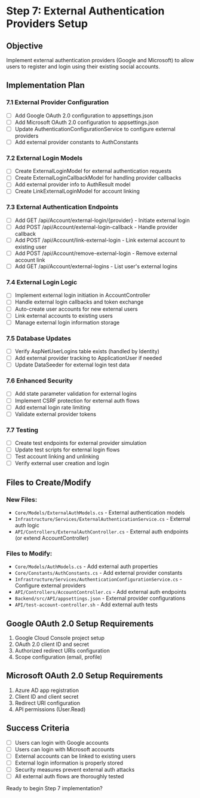 # Step 7: External Authentication Providers Setup

## Objective
Implement external authentication providers (Google and Microsoft) to allow users to register and login using their existing social accounts.

## Implementation Plan

### 7.1 External Provider Configuration
- [ ] Add Google OAuth 2.0 configuration to appsettings.json
- [ ] Add Microsoft OAuth 2.0 configuration to appsettings.json
- [ ] Update AuthenticationConfigurationService to configure external providers
- [ ] Add external provider constants to AuthConstants

### 7.2 External Login Models
- [ ] Create ExternalLoginModel for external authentication requests
- [ ] Create ExternalLoginCallbackModel for handling provider callbacks
- [ ] Add external provider info to AuthResult model
- [ ] Create LinkExternalLoginModel for account linking

### 7.3 External Authentication Endpoints
- [ ] Add GET /api/Account/external-login/{provider} - Initiate external login
- [ ] Add POST /api/Account/external-login-callback - Handle provider callback
- [ ] Add POST /api/Account/link-external-login - Link external account to existing user
- [ ] Add POST /api/Account/remove-external-login - Remove external account link
- [ ] Add GET /api/Account/external-logins - List user's external logins

### 7.4 External Login Logic
- [ ] Implement external login initiation in AccountController
- [ ] Handle external login callbacks and token exchange
- [ ] Auto-create user accounts for new external users
- [ ] Link external accounts to existing users
- [ ] Manage external login information storage

### 7.5 Database Updates
- [ ] Verify AspNetUserLogins table exists (handled by Identity)
- [ ] Add external provider tracking to ApplicationUser if needed
- [ ] Update DataSeeder for external login test data

### 7.6 Enhanced Security
- [ ] Add state parameter validation for external logins
- [ ] Implement CSRF protection for external auth flows
- [ ] Add external login rate limiting
- [ ] Validate external provider tokens

### 7.7 Testing
- [ ] Create test endpoints for external provider simulation
- [ ] Update test scripts for external login flows
- [ ] Test account linking and unlinking
- [ ] Verify external user creation and login

## Files to Create/Modify

### New Files:
- `Core/Models/ExternalAuthModels.cs` - External authentication models
- `Infrastructure/Services/ExternalAuthenticationService.cs` - External auth logic
- `API/Controllers/ExternalAuthController.cs` - External auth endpoints (or extend AccountController)

### Files to Modify:
- `Core/Models/AuthModels.cs` - Add external auth properties
- `Core/Constants/AuthConstants.cs` - Add external provider constants
- `Infrastructure/Services/AuthenticationConfigurationService.cs` - Configure external providers
- `API/Controllers/AccountController.cs` - Add external auth endpoints
- `Backend/src/API/appsettings.json` - External provider configurations
- `API/test-account-controller.sh` - Add external auth tests

## Google OAuth 2.0 Setup Requirements
1. Google Cloud Console project setup
2. OAuth 2.0 client ID and secret
3. Authorized redirect URIs configuration
4. Scope configuration (email, profile)

## Microsoft OAuth 2.0 Setup Requirements
1. Azure AD app registration
2. Client ID and client secret
3. Redirect URI configuration
4. API permissions (User.Read)

## Success Criteria
- [ ] Users can login with Google accounts
- [ ] Users can login with Microsoft accounts
- [ ] External accounts can be linked to existing users
- [ ] External login information is properly stored
- [ ] Security measures prevent external auth attacks
- [ ] All external auth flows are thoroughly tested

Ready to begin Step 7 implementation?
